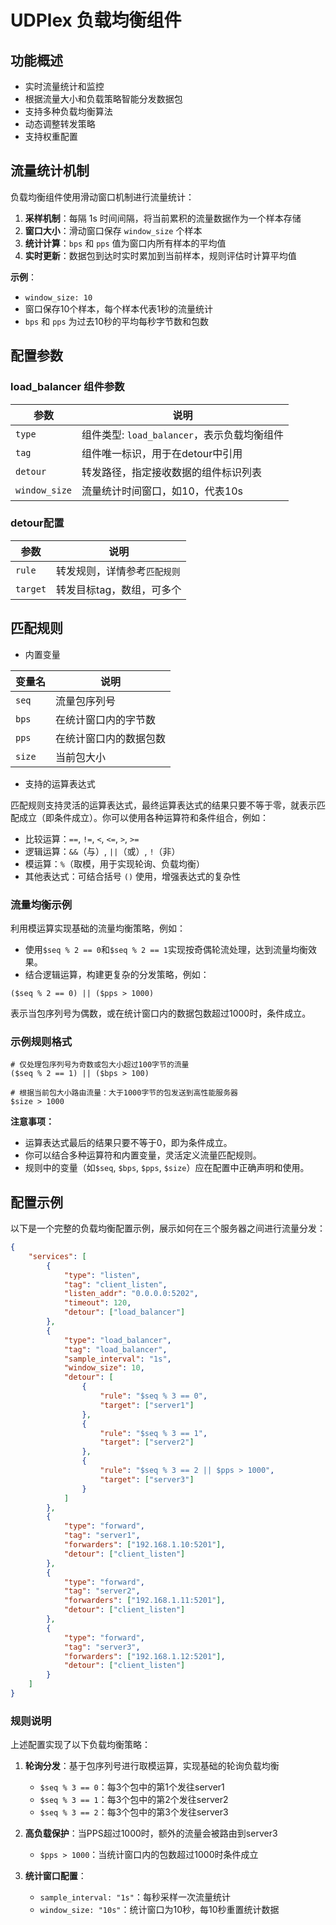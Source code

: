 # UDPlex 负载均衡组件

## 功能概述
- 实时流量统计和监控
- 根据流量大小和负载策略智能分发数据包
- 支持多种负载均衡算法
- 动态调整转发策略
- 支持权重配置

## 流量统计机制

负载均衡组件使用滑动窗口机制进行流量统计：

1. **采样机制**：每隔 1s 时间间隔，将当前累积的流量数据作为一个样本存储
2. **窗口大小**：滑动窗口保存 `window_size` 个样本
3. **统计计算**：`bps` 和 `pps` 值为窗口内所有样本的平均值
4. **实时更新**：数据包到达时实时累加到当前样本，规则评估时计算平均值

**示例**：
- `window_size: 10` 
- 窗口保存10个样本，每个样本代表1秒的流量统计
- `bps` 和 `pps` 为过去10秒的平均每秒字节数和包数

## 配置参数

### load_balancer 组件参数
| 参数 | 说明                             |
|------|--------------------------------|
| `type` | 组件类型: `load_balancer`，表示负载均衡组件 |
| `tag` | 组件唯一标识，用于在detour中引用            |
| `detour` | 转发路径，指定接收数据的组件标识列表             |
| `window_size` | 流量统计时间窗口，如10，代表10s             |


### detour配置
| 参数       | 说明              |
|----------|-----------------|
| `rule`   | 转发规则，详情参考`匹配规则` |
| `target` | 转发目标tag，数组，可多个  |


## 匹配规则

+ 内置变量

| 变量名 | 说明                                   |
|--------|----------------------------------------|
| `seq`  | 流量包序列号                           |
| `bps`  | 在统计窗口内的字节数                   |
| `pps`  | 在统计窗口内的数据包数                 |
| `size` | 当前包大小                             |

+ 支持的运算表达式

匹配规则支持灵活的运算表达式，最终运算表达式的结果只要不等于零，就表示匹配成立（即条件成立）。你可以使用各种运算符和条件组合，例如：

- 比较运算：`==`, `!=`, `<`, `<=`, `>`, `>=`
- 逻辑运算：`&&`（与）, `||`（或）, `!`（非）
- 模运算：`%`（取模，用于实现轮询、负载均衡）
- 其他表达式：可结合括号 `()` 使用，增强表达式的复杂性

### 流量均衡示例

利用模运算实现基础的流量均衡策略，例如：

- 使用`$seq % 2 == 0`和`$seq % 2 == 1`实现按奇偶轮流处理，达到流量均衡效果。
- 结合逻辑运算，构建更复杂的分发策略，例如：

```
($seq % 2 == 0) || ($pps > 1000)
```


表示当包序列号为偶数，或在统计窗口内的数据包数超过1000时，条件成立。

### 示例规则格式

```
# 仅处理包序列号为奇数或包大小超过100字节的流量
($seq % 2 == 1) || ($bps > 100)
```

```
# 根据当前包大小路由流量：大于1000字节的包发送到高性能服务器
$size > 1000
```


**注意事项：**
- 运算表达式最后的结果只要不等于0，即为条件成立。
- 你可以结合多种运算符和内置变量，灵活定义流量匹配规则。
- 规则中的变量（如`$seq`, `$bps`, `$pps`, `$size`）应在配置中正确声明和使用。

## 配置示例

以下是一个完整的负载均衡配置示例，展示如何在三个服务器之间进行流量分发：

```json
{
    "services": [
        {
            "type": "listen",
            "tag": "client_listen",
            "listen_addr": "0.0.0.0:5202",
            "timeout": 120,
            "detour": ["load_balancer"]
        },
        {
            "type": "load_balancer",
            "tag": "load_balancer",
            "sample_interval": "1s",
            "window_size": 10,
            "detour": [
                {
                    "rule": "$seq % 3 == 0",
                    "target": ["server1"]
                },
                {
                    "rule": "$seq % 3 == 1", 
                    "target": ["server2"]
                },
                {
                    "rule": "$seq % 3 == 2 || $pps > 1000",
                    "target": ["server3"]
                }
            ]
        },
        {
            "type": "forward",
            "tag": "server1",
            "forwarders": ["192.168.1.10:5201"],
            "detour": ["client_listen"]
        },
        {
            "type": "forward", 
            "tag": "server2",
            "forwarders": ["192.168.1.11:5201"],
            "detour": ["client_listen"]
        },
        {
            "type": "forward",
            "tag": "server3", 
            "forwarders": ["192.168.1.12:5201"],
            "detour": ["client_listen"]
        }
    ]
}
```

### 规则说明

上述配置实现了以下负载均衡策略：

1. **轮询分发**：基于包序列号进行取模运算，实现基础的轮询负载均衡
   - `$seq % 3 == 0`：每3个包中的第1个发往server1
   - `$seq % 3 == 1`：每3个包中的第2个发往server2
   - `$seq % 3 == 2`：每3个包中的第3个发往server3

2. **高负载保护**：当PPS超过1000时，额外的流量会被路由到server3
   - `$pps > 1000`：当统计窗口内的包数超过1000时条件成立

3. **统计窗口配置**：
   - `sample_interval: "1s"`：每秒采样一次流量统计
   - `window_size: "10s"`：统计窗口为10秒，每10秒重置统计数据
